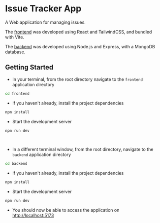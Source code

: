 # Issue Tracker App

A Web application for managing issues.

The [frontend](./frontend/) was developed using React and TailwindCSS, and bundled with Vite.

The [backend](./backend/) was developed using Node.js and Express, with a MongoDB database.

## Getting Started

- In your terminal, from the root directory navigate to the `frontend` application directory

```bash
cd frontend
```

- If you haven't already, install the project dependencies

```bash
npm install
```

- Start the development server

```bash
npm run dev
```

<br>

- In a different terminal window, from the root directory, navigate to the `backend` application directory

```bash
cd backend
```

- If you haven't already, install the project dependencies

```bash
npm install
```

- Start the development server

```bash
npm run dev
```

- You should now be able to access the application on [http://localhost:5173](http://localhost:5173)
